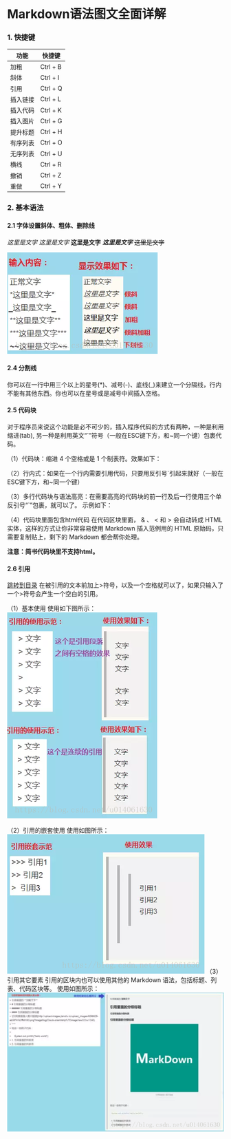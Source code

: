 

# Markdown语法图文全面详解

### 1. 快捷键

| 功能     | 快捷键   |
| -------- | -------- |
| 加粗     | Ctrl + B |
| 斜体     | Ctrl + I |
| 引用     | Ctrl + Q |
| 插入链接 | Ctrl + L |
| 插入代码 | Ctrl + K |
| 插入图片 | Ctrl + G |
| 提升标题 | Ctrl + H |
| 有序列表 | Ctrl + O |
| 无序列表 | Ctrl + U |
| 横线     | Ctrl + R |
| 撤销     | Ctrl + Z |
| 重做     | Ctrl + Y |

### 2. 基本语法

#### 2.1 字体设置斜体、粗体、删除线

*这里是文字*
_这里是文字_
**这里是文字**
***这里是文字***
~~这里是文字~~

![alt text](image-3.png)

#### 2.4 分割线

你可以在一行中用三个以上的星号(*)、减号(-)、底线(_)来建立一个分隔线，行内不能有其他东西。你也可以在星号或是减号中间插入空格。

#### 2.5 代码块

对于程序员来说这个功能是必不可少的，插入程序代码的方式有两种，一种是利用缩进(tab), 另一种是利用英文“`”符号（一般在ESC键下方，和~同一个键）包裹代码。

（1）代码块：缩进 4 个空格或是 1 个制表符。效果如下：

（2）行内式：如果在一个行内需要引用代码，只要用反引号`引起来就好（一般在ESC键下方，和~同一个键）

（3）多行代码块与语法高亮：在需要高亮的代码块的前一行及后一行使用三个单反引号“`”包裹，就可以了。
示例如下：

（4）代码块里面包含html代码
在代码区块里面， & 、 < 和 > 会自动转成 HTML 实体，这样的方式让你非常容易使用 Markdown 插入范例用的 HTML 原始码，只需要复制贴上，剩下的 Markdown 都会帮你处理。

**注意：简书代码块里不支持html。**

#### 2.6 引用

[跳转到目录](https://blog.csdn.net/u014061630/article/details/81359144?spm=1001.2014.3001.5506#00)
在被引用的文本前加上>符号，以及一个空格就可以了，如果只输入了一个>符号会产生一个空白的引用。

（1）基本使用
使用如下图所示：
![alt text](image-2.png)

（2）引用的嵌套使用
使用如图所示：
![alt text](image-1.png)
（3）引用其它要素
引用的区块内也可以使用其他的 Markdown 语法，包括标题、列表、代码区块等。
使用如图所示：
![alt text](image.png)
